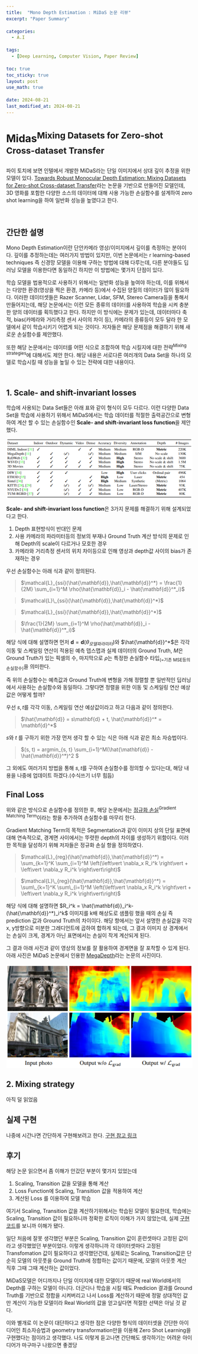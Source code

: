 ```yaml
---
title:  "Mono Depth Estimation : MiDaS 논문 리뷰"
excerpt: "Paper Summary"

categories:
  - A.I

tags:
  - [Deep Learning, Computer Vision, Paper Review]

toc: true
toc_sticky: true
layout: post
use_math: true
 
date: 2024-08-21
last_modified_at: 2024-08-21
---
```


# **Midas<sup>Mixing Datasets for Zero-shot Cross-dataset Transfer</sup>**

파이 토치에 보면 인텔에서 개발한 MiDaS라는 단일 이미지에서 상대 깊이 추정을 위한 모델이 있다. [Towards Robust Monocular Depth Estimation: Mixing Datasets for Zero-shot Cross-dataset Transfer](https://arxiv.org/abs/1907.01341v3)라는 논문을 기반으로 만들어진 모델인데, 3D 영화를 포함한 다양한 소스의 데이터에 대해 사용 가능한 손실함수를 설계하여 zero shot learning을 하여 일반화 성능을 높였다고 한다. 

<br>

## **간단한 설명**

Mono Depth Estimation이란 단안카메라 영상/이미지에서 깊이를 측정하는 분야이다. 깊이를 추정하는데는 여러가지 방법이 있지만, 이번 논문에서는 r learning-based techniques 즉 신경망 모델을 이용해 구하는 방법에 대해 다루는데, 다른 분야들도 딥러닝 모델을 이용한다면 동일하긴 하지만 이 방법에는 몇가지 단점이 있다.

학습 모델을 법용적으로 사용하기 위해서는 일반화 성능을 높여야 하는데, 이를 위해서는 다양한 환경(영상을 찍은 환경, 카메라 등)에서 수집된 양질의 데이터가 많이 필요하다. 이러한 데이터셋들은 Razer Scanner, Lidar, SFM, Stereo Camera등을 통해서 만들어지는데, 해당 논문에서는 이런 모든 종류의 데이터를 사용하여 학습을 시켜 충분한 양의 데이터를 획득했다고 한다. 하지만 이 방식에는 문제가 있는데, 데이터마다 축적, bias(카메라와 거리측정 센서 사이의 차이 등), 카메라의 종류등이 모두 달라 한 모델에서 같이 학습시키기 어렵게 되는 것이다. 저자들은 해당 문제점을 해결하기 위해 새로운 손실함수를 제안했다.

또한 해당 논문에서는 데이터를 어떤 식으로 조합하여 학습 시킬지에 대한 전략<sup>Mixing strategies</sup>에 대해서도 제안 한다. 해당 내용은 서로다른 여러개의 Data Set을 하나의 모델로 학습시킬 때 성능을 높일 수 있는 전략에 대한 내용이다.

<br>

## **1. Scale- and shift-invariant losses**

학습에 사용되는 Data Set들은 아래 표와 같이 형식이 모두 다르다. 이런 다양한 Data Set을 학습에 사용하기 위해서 MiDaS에서는 학습 데이터를 적절한 출력공간으로 변형하여 계산 할 수 있는 손실함수인 **Scale- and shift-invariant loss function**을 제안했다.

![학습에 사용되는 Data Set](/assets/img/variant_data_set.png)

**Scale- and shift-invariant loss function**은 3가지 문제를 해결하기 위해 설계되었다고 한다.

1. Depth 표현방식이 반대인 문제
2. 사용 카메라의 파라미터등의 정보의 부재나 Ground Truth 계산 방식의 문제로 인해 Depth의 scale이 다르거나 모호한 경우
3. 카메라와 거리측정 센서의 위치 차이등으로 인해 영상과 depth값 사이의 bias가 존재하는 경우

우선 손실함수는 아래 식과 같이 정의된다.

> $\mathcal{L}_{ssi}(\hat{\mathbf{d}},\hat{\mathbf{d}}^*) = \frac{1}{2M} \sum_{i=1}^M \rho(\hat{\mathbf{d}}_i - \hat{\mathbf{d}}^*_i)$

> $\mathcal{L}\_{ssi}(\hat{\mathbf{d}},\hat{\mathbf{d}}^*)$

> $\mathcal{L}_{ssi}(\hat{\mathbf{d}},\hat{\mathbf{d}}^*)$

> $\frac{1}{2M} \sum_{i=1}^M \rho(\hat{\mathbf{d}}_i - \hat{\mathbf{d}}^*_i)$

해당 식에 대해 설명하면 먼저 $\mathbf{d} = \mathbf{d}(\theta_{모델 파라미터})$와 $\hat{\mathbf{d}}^*$은 각각 이동 및 스케일링 연산이 적용된 예측 뎁스맵과 실제 데이터의 Ground Truth, $M$은 Ground Truth가 있는 픽셀의 수, 마지막으로 $\rho$는 특정한 손실함수 타입<sub>(=기존 MSE등의 손실함수)</sub>을 의미한다.
 
즉 위의 손실함수는 예측값과 Ground Truth에 변형을 가해 정렬할 뿐 일반적인 딥러닝에서 사용하는 손실함수와 동일하다. 그렇다면 정렬을 위한 이동 및 스케일링 연산 예상값은 어떻게 할까?

우선 $s, t$를 각각 이동, 스케일링 연산 예상값이라고 하고 다음과 같이 정의한다.

> $\hat{\mathbf{d}} = s\mathbf{d} + t, \hat{\mathbf{d}}^* = \mathbf{d}^*$

$s$와 $t$ 를 구하기 위한 가장 먼저 생각 할 수 있는 식은 아래 식과 같은 최소 자승법이다.

> $(s, t) = argmin_{s, t} \sum_{i=1}^M(\hat{\mathbf{d}} - \hat{\mathbf{d}}^*)^2 $

그 외에도 여러가지 방법을 통해 $s,t$를 구하여 손실함수를 정의할 수 있다는대, 해당 내용을 나중에 업데이트 하겠다.(수식쓰기 너무 힘듬)


## **Final Loss**

위와 같은 방식으로 손실함수를 정의한 후, 해당 논문에서는 [정규화 손실](https://arxiv.org/abs/1804.00607)<sup>Gradient Matching Term</sup>이라는 항을 추가하여 손실함수를 마무리 한다.

Gradient Matching Term의 목적은 Segmentation과 같이 이미지 상의 단일 표면에 대해 연속적으로, 경계면 사이에서는 뚜렷한 depth의 차이를 생성하기 위함이다. 이러한 목적을 달성하기 위해 저자들은 정규화 손실 항을 정의하였다.

> $\mathcal{L}_{reg}(\hat{\mathbf{d}},\hat{\mathbf{d}}^*) = \sum_{k=1}^K \sum_{i=1}^M \left(\left\vert \nabla_x R_i^k \right\vert + \left\vert \nabla_y R_i^k \right\vert\right)$

> $\mathcal{L}\_{reg}(\hat{\mathbf{d}},\hat{\mathbf{d}}^*) = \sum\_{k=1}^K \sum\_{i=1}^M \left(\left\vert \nabla_x R_i^k \right\vert + \left\vert \nabla_y R_i^k \right\vert\right)$

해당 식에 대해 설명하면 $R_i^k = \hat{\mathbf{d}}_i^k-(\hat{\mathbf{d}}^*)_i^k$ 이미지를 k배 해상도로 샘플링 했을 때의 손실 즉 prediction 값과 Ground Truth의 차이이다.
해당 항에서는 앞서 설명한 손실값을 각각 x, y방향으로 미분한 그레디언트에 곱하여 합하게 되는데, 그 결과 이미지 상 경계에서는 손실이 크게, 경계가 아닌 표면에서는 손실이 작게 계산되게 된다.

그 결과 아래 사진과 같이 영상의 정보를 잘 활용하여 경계면을 잘 포착할 수 있게 된다. 아래 사진은 MiDaS 논문에서 인용한 [MegaDepth](https://arxiv.org/abs/1804.00607)라는 논문의 사진이다.

![Depth_Gradient](/assets/img/depth_gradient.png)

## **2. Mixing strategy**

아직 덜 읽었음


## 실제 구현
나중에 시간나면 간단하게 구현해보려고 한다.
[구현 참고 링크](https://gist.github.com/dvdhfnr/732c26b61a0e63a0abc8a5d769dbebd0)


## **후기**

해당 논문 읽으면서 좀 이해가 안갔던 부분이 몇가지 있었는데

1. Scaling, Transition 값을 모델을 통해 계산
2. Loss Function에 Scaling, Transition 값을 적용하여 계산
3. 계산된 Loss 를 이용하여 모델 학습

여기서 Scaling, Transition 값을 계산하기위해서는 학습된 모델이 필요한데, 학습에는 Scaling, Transition 값이 필요하니까 정확한 로직이 이해가 가지 않았는데, 실제 [구현 코드](https://gist.github.com/dvdhfnr/732c26b61a0e63a0abc8a5d769dbebd0)를 보니까 이해가 됐다.

일단 처음에 잘못 생각했던 부분은 Scaling, Transition 값이 훈련셋마다 고정된 값이라고 생각했었던 부분이었다. 이렇게 생각하니까 각 데이터셋마다 고정된 Transfomation 값이 필요하다고 생각했던건데, 실제로는 Scaling, Transition값은 단순히 모델의 아웃풋을 Ground Truth에 정합하는 값이기 때문에, 모델의 아웃풋 계산 직후 그때 그때 계산하는 값이었다.

MiDaS모델은 어디까지나 단일 이미지에 대한 모델이기 때문에 real World에서의 Depth를 구하는 모델이 아니다. 더군다나 학습을 시킬 때도 Predicion 결과를 Ground Truth를 기반으로 정합을 시켜버리고 나서 Loss를 계산하기 때문에 정말 상대적인 값만 계산이 가능한 모델이라 Real World의 값을 얻고싶다면 적절한 선택은 아닐 것 같다.

이와 별개로 이 논문이 대단하다고 생각한 점은 다양한 형식의 데이터셋을 간단한 아이디어인 최소자승법과 geometry transformation만을 이용해 Zero Shot Learning을 구현했다는 점이라고 생각했다. 나도 이렇게 듣고나면 간단해도 생각하기는 어려운 아이디어가 마구마구 나왔으면 좋겠당